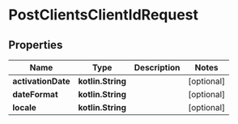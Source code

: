 
# PostClientsClientIdRequest

## Properties
| Name | Type | Description | Notes |
| ------------ | ------------- | ------------- | ------------- |
| **activationDate** | **kotlin.String** |  |  [optional] |
| **dateFormat** | **kotlin.String** |  |  [optional] |
| **locale** | **kotlin.String** |  |  [optional] |



